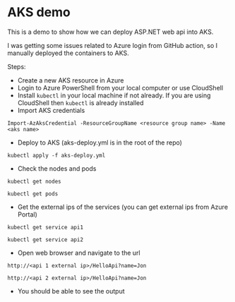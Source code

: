 # AKS demo

This is a demo to show how we can deploy ASP.NET web api into AKS.

I was getting some issues related to Azure login from GitHub action, so I manually deployed the containers
to AKS.

Steps:

- Create a new AKS resource in Azure
- Login to Azure PowerShell from your local computer or use CloudShell
- Install `kubectl` in your local machine if not already. If you are using CloudShell then `kubectl` is already
installed
- Import AKS credentials

```
Import-AzAksCredential -ResourceGroupName <resource group name> -Name <aks name>
```

- Deploy to AKS (aks-deploy.yml is in the root of the repo)

```
kubectl apply -f aks-deploy.yml
```

- Check the nodes and pods

```
kubectl get nodes

kubectl get pods
```

- Get the external ips of the services (you can get external ips from Azure Portal)

```
kubectl get service api1

kubectl get service api2
```

- Open web browser and navigate to the url

```
http://<api 1 external ip>/HelloApi?name=Jon

http://<api 2 external ip>/HelloApi?name=Jon
```

- You should be able to see the output